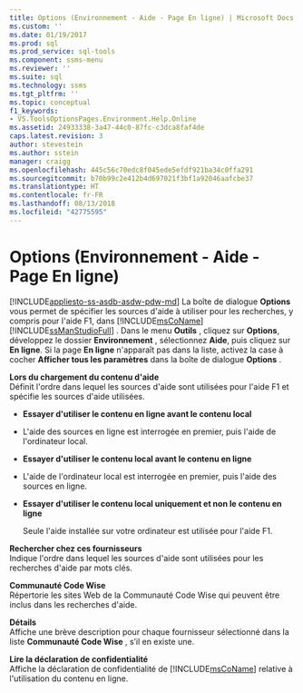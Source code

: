 ```yaml
---
title: Options (Environnement - Aide - Page En ligne) | Microsoft Docs
ms.custom: ''
ms.date: 01/19/2017
ms.prod: sql
ms.prod_service: sql-tools
ms.component: ssms-menu
ms.reviewer: ''
ms.suite: sql
ms.technology: ssms
ms.tgt_pltfrm: ''
ms.topic: conceptual
f1_keywords:
- VS.ToolsOptionsPages.Environment.Help.Online
ms.assetid: 24933338-3a47-44c0-87fc-c3dca8faf4de
caps.latest.revision: 3
author: stevestein
ms.author: sstein
manager: craigg
ms.openlocfilehash: 445c56c70edc8f045ede5efdf921ba34c0ffa291
ms.sourcegitcommit: b70b99c2e412b4d697021f3bf1a92046aafcbe37
ms.translationtype: HT
ms.contentlocale: fr-FR
ms.lasthandoff: 08/13/2018
ms.locfileid: "42775595"
---
```

# <a name="options-environment---help---online-page"></a>Options (Environnement - Aide - Page En ligne)
[!INCLUDE[appliesto-ss-asdb-asdw-pdw-md](../../includes/appliesto-ss-asdb-asdw-pdw-md.md)]
La boîte de dialogue **Options** vous permet de spécifier les sources d'aide à utiliser pour les recherches, y compris pour l'aide F1, dans [!INCLUDE[msCoName](../../includes/msconame_md.md)] [!INCLUDE[ssManStudioFull](../../includes/ssmanstudiofull-md.md)] . Dans le menu **Outils** , cliquez sur **Options**, développez le dossier **Environnement** , sélectionnez **Aide**, puis cliquez sur **En ligne**. Si la page **En ligne** n'apparaît pas dans la liste, activez la case à cocher **Afficher tous les paramètres** dans la boîte de dialogue **Options** .  
  
**Lors du chargement du contenu d'aide**  
Définit l'ordre dans lequel les sources d'aide sont utilisées pour l'aide F1 et spécifie les sources d'aide utilisées.  
  
-   **Essayer d'utiliser le contenu en ligne avant le contenu local**  
  
-   L'aide des sources en ligne est interrogée en premier, puis l'aide de l'ordinateur local.  
  
-   **Essayer d'utiliser le contenu local avant le contenu en ligne**  
  
-   L'aide de l'ordinateur local est interrogée en premier, puis l'aide des sources en ligne.  
  
-   **Essayer d'utiliser le contenu local uniquement et non le contenu en ligne**  
  
    Seule l'aide installée sur votre ordinateur est utilisée pour l'aide F1.  
  
**Rechercher chez ces fournisseurs**  
Indique l'ordre dans lequel les sources d'aide sont utilisées pour les recherches d'aide par mots clés.  
  
**Communauté Code Wise**  
Répertorie les sites Web de la Communauté Code Wise qui peuvent être inclus dans les recherches d'aide.  
  
**Détails**  
Affiche une brève description pour chaque fournisseur sélectionné dans la liste **Communauté Code Wise** , s’il en existe une.  
  
**Lire la déclaration de confidentialité**  
Affiche la déclaration de confidentialité de [!INCLUDE[msCoName](../../includes/msconame_md.md)] relative à l'utilisation du contenu en ligne.  
  
